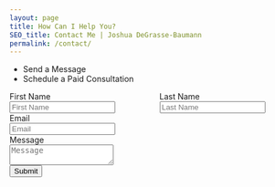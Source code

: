 ```yaml
---
layout: page
title: How Can I Help You?
SEO_title: Contact Me | Joshua DeGrasse-Baumann
permalink: /contact/
---
```


<div class="tabs is-centered is-small is-fullwidth is-boxed">
  <ul class="mx-0">
    <li class="is-active" data-label="form">
      <a>
        <span class="icon is-small"><i class="fas fa-envelope" aria-hidden="true"></i></span>
        <span>Send a Message</span>
      </a>
    </li>
    <li data-label="calendar">
      <a>
        <span class="icon is-small"><i class="fas fa-calendar" aria-hidden="true"></i></span>
        <span>Schedule a Paid Consultation</span>
      </a>
    </li>
  </ul>
</div>

<div class="tab-content">
  <div class="tab-pane is-active" id="form" role="tabpanel" aria-hidden="false">
    <form action="https://formcarry.com/s/1Z7gBO7piB" method="POST" accept-charset="UTF-8">
        <div class="columns">
            <div class="column">
                <div class="field">
                    <label class="label">First Name</label>
                    <div class="control">
                        <input class="input is-medium" type="text" name="firstName" placeholder="First Name">
                    </div>
                </div>
            </div>
            <div class="column">
                <div class="field">
                    <label class="label">Last Name</label>
                    <div class="control">
                        <input class="input is-medium" type="text" name="lastName" placeholder="Last Name">
                    </div>
                </div>
            </div>
        </div>
        <div class="field">
            <label class="label">Email</label>
            <div class="control">
                <input class="input is-medium" type="email" name="email" placeholder="Email">
            </div>
        </div>
        <div class="field">
            <label class="label">Message</label>
            <div class="control">
                <textarea class="textarea is-medium" name="message" placeholder="Message"></textarea>
            </div>
        </div>
        <input type="hidden" name="_gotcha">
        <input type="hidden" id="captchaResponse" name="g-recaptcha-response" />
        <div class="field">
            <div class="control">
                <button class="button is-link">Submit</button>
            </div>
        </div>
    </form>
  </div>
  <div class="tab-pane is-hidden" role="tabpanel" id="calendar" aria-hidden="true">
    <div id="tidycal-embed" data-path="jdegbau/seo-helpline-consultation"></div>
  </div>
</div>

<script>
const tabs = document.querySelectorAll('.tabs ul li');
const tabContent = document.querySelectorAll('.tab-content .tab-pane');

tabs.forEach(function(tab) {
  tab.addEventListener('click', function() {
    const tabLabel = tab.dataset.label;

    // hide all tab content
    tabContent.forEach(function(content) {
      content.classList.add('is-hidden');
      content.setAttribute('aria-hidden', 'true');
    });

    // show the clicked tab content
    const activeTab = document.getElementById(tabLabel);
    activeTab.classList.remove('is-hidden');
    activeTab.setAttribute('aria-hidden', 'false');

    // set the clicked tab as active
    tabs.forEach(function(tab) {
      tab.classList.remove('is-active');
    });
    tab.classList.add('is-active');
  });
});
</script>

<script src="https://www.google.com/recaptcha/api.js?render=6LcqzBQkAAAAAIY-WkCc5I0VZ0gB5_h7oblR-06K"></script>

<script src="https://asset-tidycal.b-cdn.net//js/embed.js"></script>

<script>
	grecaptcha.ready(function() {
		grecaptcha.execute('6LcqzBQkAAAAAIY-WkCc5I0VZ0gB5_h7oblR-06K', {action: 'homepage'})
		.then(function(token) {
			document.getElementById('captchaResponse').value = token;
		});
	});
</script>
